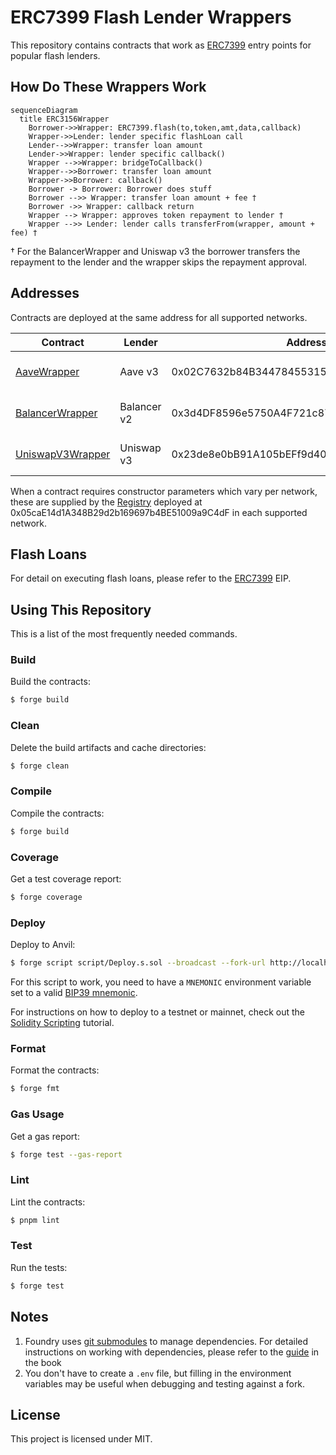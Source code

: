 # ERC7399 Flash Lender Wrappers

This repository contains contracts that work as [ERC7399](https://github.com/ethereum/EIPs/blob/d072207e24e3cc12b6315909e6a65275a38e1984/EIPS/eip-7399.md) entry points for popular flash lenders.

## How Do These Wrappers Work

```mermaid
sequenceDiagram
  title ERC3156Wrapper
    Borrower->>Wrapper: ERC7399.flash(to,token,amt,data,callback)
    Wrapper->>Lender: lender specific flashLoan call
    Lender-->>Wrapper: transfer loan amount
    Lender->>Wrapper: lender specific callback()
    Wrapper -->>Wrapper: bridgeToCallback()
    Wrapper-->>Borrower: transfer loan amount
    Wrapper->>Borrower: callback()
    Borrower -> Borrower: Borrower does stuff
    Borrower -->> Wrapper: transfer loan amount + fee †
    Borrower ->> Wrapper: callback return
    Wrapper --> Wrapper: approves token repayment to lender †
    Wrapper -->> Lender: lender calls transferFrom(wrapper, amount + fee) †
```
† For the BalancerWrapper and Uniswap v3 the borrower transfers the repayment to the lender and the wrapper skips the repayment approval.

## Addresses

Contracts are deployed at the same address for all supported networks.

| Contract | Lender | Address | Networks |
| ---- | ---- | ---- | ---- |
|[AaveWrapper](src/aave/AaveWrapper.sol)|Aave v3|0x02C7632b84B3447845531541d0285D67E656e50c|Arbitrum One, Optimism|
|[BalancerWrapper](src/balancer/BalancerWrapper.sol)|Balancer v2|0x3d4DF8596e5750A4F721c8764d585dcc8623d009|Arbitrum One, Optimism|
|[UniswapV3Wrapper](src/uniswapV3/UniswapV3Wrapper.sol)|Uniswap v3|0x23de8e0bB91A105bEFf9d40d8d75C1A9fE40f523|Arbitrum One, Optimism|

When a contract requires constructor parameters which vary per network, these are supplied by the [Registry](https://github.com/alcueca/registry) deployed at 0x05caE14d1A348B29d2b169697b4BE51009a9C4dF in each supported network.

## Flash Loans

For detail on executing flash loans, please refer to the [ERC7399](https://github.com/ethereum/EIPs/blob/d072207e24e3cc12b6315909e6a65275a38e1984/EIPS/eip-7399.md) EIP.

## Using This Repository

This is a list of the most frequently needed commands.

### Build

Build the contracts:

```sh
$ forge build
```

### Clean

Delete the build artifacts and cache directories:

```sh
$ forge clean
```

### Compile

Compile the contracts:

```sh
$ forge build
```

### Coverage

Get a test coverage report:

```sh
$ forge coverage
```

### Deploy

Deploy to Anvil:

```sh
$ forge script script/Deploy.s.sol --broadcast --fork-url http://localhost:8545
```

For this script to work, you need to have a `MNEMONIC` environment variable set to a valid
[BIP39 mnemonic](https://iancoleman.io/bip39/).

For instructions on how to deploy to a testnet or mainnet, check out the
[Solidity Scripting](https://book.getfoundry.sh/tutorials/solidity-scripting.html) tutorial.

### Format

Format the contracts:

```sh
$ forge fmt
```

### Gas Usage

Get a gas report:

```sh
$ forge test --gas-report
```

### Lint

Lint the contracts:

```sh
$ pnpm lint
```

### Test

Run the tests:

```sh
$ forge test
```

## Notes

1. Foundry uses [git submodules](https://git-scm.com/book/en/v2/Git-Tools-Submodules) to manage dependencies. For
   detailed instructions on working with dependencies, please refer to the
   [guide](https://book.getfoundry.sh/projects/dependencies.html) in the book
2. You don't have to create a `.env` file, but filling in the environment variables may be useful when debugging and
   testing against a fork.

## License

This project is licensed under MIT.

